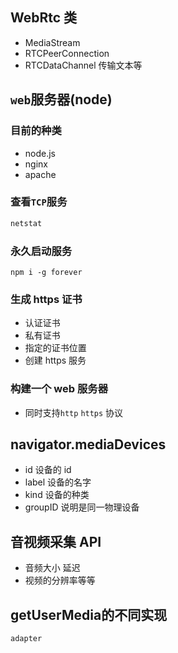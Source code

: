 ## WebRtc 类

- MediaStream
- RTCPeerConnection
- RTCDataChannel 传输文本等

## `web`服务器(node)

### 目前的种类

- node.js
- nginx
- apache

### 查看`TCP`服务

```js
netstat
```

### 永久启动服务

```shell
npm i -g forever
```

### 生成 https 证书

- 认证证书
- 私有证书
- 指定的证书位置
- 创建 https 服务

### 构建一个 web 服务器

- 同时支持`http` `https` 协议

## navigator.mediaDevices

- id 设备的 id
- label 设备的名字
- kind 设备的种类
- groupID 说明是同一物理设备

## 音视频采集 API

- 音频大小 延迟
- 视频的分辨率等等

## getUserMedia的不同实现

`adapter`